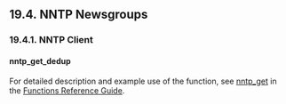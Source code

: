 <div>

<div>

<div>

<div>

## 19.4. NNTP Newsgroups

</div>

</div>

</div>

<div>

<div>

<div>

<div>

### 19.4.1. NNTP Client

</div>

</div>

</div>

<div>

<div>

<div>

<div>

#### nntp_get_dedup

</div>

</div>

</div>

For detailed description and example use of the function, see
<a href="fn_nntp_get.html" class="link" title="nntp_get">nntp_get</a> in
the <a href="ch-functions.html" class="link"
title="Chapter 24. Virtuoso Functions Guide &amp; Reference">Functions
Reference Guide</a>.

</div>

</div>

</div>
